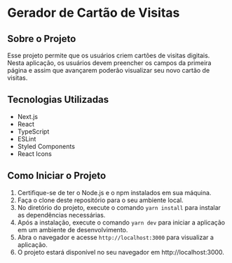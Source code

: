 # Gerador de Cartão de Visitas

## Sobre o Projeto

Esse projeto permite que os usuários criem cartões de visitas digitais. Nesta
aplicação, os usuários devem preencher os campos da primeira página e assim que
avançarem poderão visualizar seu novo cartão de visitas.

## Tecnologias Utilizadas

- Next.js
- React
- TypeScript
- ESLint
- Styled Components
- React Icons

## Como Iniciar o Projeto

1. Certifique-se de ter o Node.js e o npm instalados em sua máquina.
2. Faça o clone deste repositório para o seu ambiente local.
3. No diretório do projeto, execute o comando `yarn install` para instalar as dependências necessárias.
4. Após a instalação, execute o comando `yarn dev` para iniciar a aplicação em um ambiente de desenvolvimento.
5. Abra o navegador e acesse `http://localhost:3000` para visualizar a aplicação.
5. O projeto estará disponível no seu navegador em http://localhost:3000.


